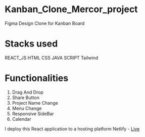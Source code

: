 # Kanban_Clone_Mercor_project

Figma Design Clone for Kanban Board

# Stacks used

REACT_JS
HTML
CSS
JAVA SCRIPT
Tailwind

# Functionalities

1. Drag And Drop
2. Share Button
3. Project Name Change
4. Menu Change
5. Responsive SideBar
6. Calendar

I deploy this React application to a hosting platform Netlify - [Live](https://kanban-figma-clone.netlify.app/)
